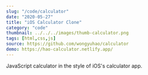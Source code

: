 ```yaml
---
slug: "/code/calculator"
date: "2020-05-27"
title: "iOS Calculator Clone"
category: "code"
thumbnail: ../../../images/thumb-calculator.png
tags: [html,css,js]
source: https://github.com/wongyuhao/calculator
demo: https://hao-calculator.netlify.app/
---
```


JavaScript calculator in the style of iOS's calculator app.